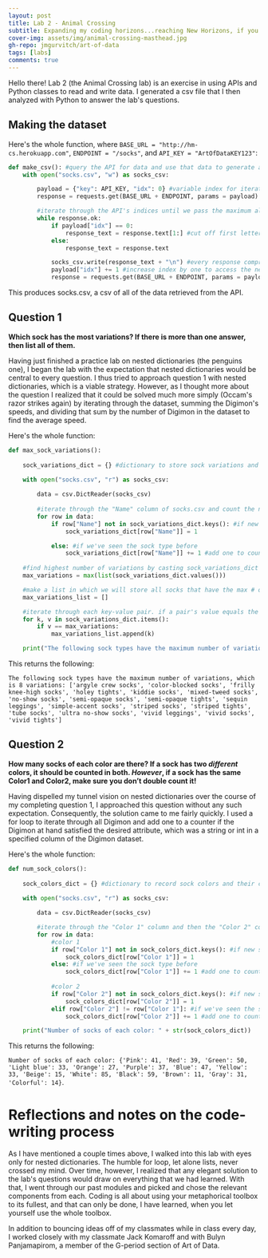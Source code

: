 ```yaml
---
layout: post
title: Lab 2 - Animal Crossing
subtitle: Expanding my coding horizons...reaching New Horizons, if you will.
cover-img: assets/img/animal-crossing-masthead.jpg
gh-repo: jmgurvitch/art-of-data
tags: [labs]
comments: true
---
```


Hello there! Lab 2 (the Animal Crossing lab) is an exercise in using APIs and Python classes to read and write data. I generated a csv file that I then analyzed with Python to answer the lab's questions.

## Making the dataset

Here's the whole function, where `BASE_URL = "http://hm-cs.herokuapp.com"`, `ENDPOINT = "/socks"`, and `API_KEY = "ArtOfDataKEY123"`:
```py
def make_csv(): #query the API for data and use that data to generate a CSV with relevant information
    with open("socks.csv", "w") as socks_csv:

        payload = {"key": API_KEY, "idx": 0} #variable index for iteration-capable payload
        response = requests.get(BASE_URL + ENDPOINT, params = payload)

        #iterate through the API's indices until we pass the maximum allowable index, at which we will receive an error code
        while response.ok:
            if payload["idx"] == 0:
                response_text = response.text[1:] #cut off first letter from only the first row
            else:
                response_text = response.text

            socks_csv.write(response_text + "\n") #every response comprises a new row in socks_csv
            payload["idx"] += 1 #increase index by one to access the next entry in the API data
            response = requests.get(BASE_URL + ENDPOINT, params = payload) #update response

```
This produces socks.csv, a csv of all of the data retrieved from the API.

## Question 1
**Which sock has the most variations? If there is more than one answer, then list all of them.**

Having just finished a practice lab on nested dictionaries (the penguins one), I began the lab with the expectation that nested dictionaries would be central to every question. I thus tried to approach question 1 with nested dictionaries, which is a viable strategy. However, as I thought more about the question I realized that it could be solved much more simply (Occam's razor strikes again) by iterating through the dataset, summing the Digimon's speeds, and dividing that sum by the number of Digimon in the dataset to find the average speed. 

Here's the whole function:
```py
def max_sock_variations():
    
    sock_variations_dict = {} #dictionary to store sock variations and their counts

    with open("socks.csv", "r") as socks_csv:
        
        data = csv.DictReader(socks_csv)
            
        #iterate through the "Name" column of socks.csv and count the number of instances--variations--of each sock type
        for row in data:
            if row["Name"] not in sock_variations_dict.keys(): #if new sock type
                sock_variations_dict[row["Name"]] = 1

            else: #if we've seen the sock type before
                sock_variations_dict[row["Name"]] += 1 #add one to count of that sock type
    
    #find highest number of variations by casting sock_variations_dict to a list
    max_variations = max(list(sock_variations_dict.values()))

    #make a list in which we will store all socks that have the max # of variations
    max_variations_list = []

    #iterate through each key-value pair. if a pair's value equals the max # of variations, then print its corresponding key
    for k, v in sock_variations_dict.items():
        if v == max_variations:
            max_variations_list.append(k)

    print("The following sock types have the maximum number of variations, which is " + str(max_variations) + " variations: " + str(max_variations_list))
```
This returns the following: 

`The following sock types have the maximum number of variations, which is 8 variations: ['argyle crew socks', 'color-blocked socks', 'frilly knee-high socks', 'holey tights', 'kiddie socks', 'mixed-tweed socks', 'no-show socks', 'semi-opaque socks', 'semi-opaque tights', 'sequin leggings', 'simple-accent socks', 'striped socks', 'striped tights', 'tube socks', 'ultra no-show socks', 'vivid leggings', 'vivid socks', 'vivid tights']`

## Question 2
**How many socks of each color are there? If a sock has two _different_ colors, it should be counted in both. _However_, if a sock has the same Color1 and Color2, make sure you don’t double count it!**



Having dispelled my tunnel vision on nested dictionaries over the course of my completing question 1, I approached this question without any such expectation. Consequently, the solution came to me fairly quickly. I used a for loop to iterate through all Digimon and add one to a counter if the Digimon at hand satisfied the desired attribute, which was a string or int in a specified column of the Digimon dataset.

Here's the whole function:
```py
def num_sock_colors():
    
    sock_colors_dict = {} #dictionary to record sock colors and their counts
    
    with open("socks.csv", "r") as socks_csv:

        data = csv.DictReader(socks_csv)

        #iterate through the "Color 1" column and then the "Color 2" column of socks.csv and count the number of instances--variations--of each sock type
        for row in data:
            #color 1
            if row["Color 1"] not in sock_colors_dict.keys(): #if new sock color
                sock_colors_dict[row["Color 1"]] = 1
            else: #if we've seen the sock type before
                sock_colors_dict[row["Color 1"]] += 1 #add one to count of that sock type
            
            #color 2
            if row["Color 2"] not in sock_colors_dict.keys(): #if new sock color
                sock_colors_dict[row["Color 2"]] = 1
            elif row["Color 2"] != row["Color 1"]: #if we've seen the sock type before and the sock does not have the same color 1 and color 2
                sock_colors_dict[row["Color 2"]] += 1 #add one to count of that sock type

    print("Number of socks of each color: " + str(sock_colors_dict))
```
This returns the following: 

`Number of socks of each color: {'Pink': 41, 'Red': 39, 'Green': 50, 'Light blue': 33, 'Orange': 27, 'Purple': 37, 'Blue': 47, 'Yellow': 33, 'Beige': 15, 'White': 85, 'Black': 59, 'Brown': 11, 'Gray': 31, 'Colorful': 14}`.

# Reflections and notes on the code-writing process
As I have mentioned a couple times above, I walked into this lab with eyes only for nested dictionaries. The humble for loop, let alone lists, never crossed my mind. Over time, however, I realized that any elegant solution to the lab's questions would draw on everything that we had learned. With that, I went through our past modules and picked and chose the relevant components from each. Coding is all about using your metaphorical toolbox to its fullest, and that can only be done, I have learned, when you let yourself use the whole toolbox.

In addition to bouncing ideas off of my classmates while in class every day, I worked closely with my classmate Jack Komaroff and with Bulyn Panjamapirom, a member of the G-period section of Art of Data.
